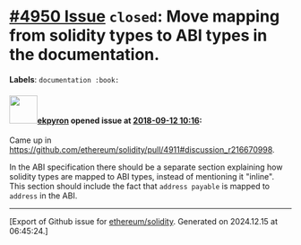 # [\#4950 Issue](https://github.com/ethereum/solidity/issues/4950) `closed`: Move mapping from solidity types to ABI types in the documentation.
**Labels**: `documentation :book:`


#### <img src="https://avatars.githubusercontent.com/u/1347491?v=4" width="50">[ekpyron](https://github.com/ekpyron) opened issue at [2018-09-12 10:16](https://github.com/ethereum/solidity/issues/4950):

Came up in https://github.com/ethereum/solidity/pull/4911#discussion_r216670998.

In the ABI specification there should be a separate section explaining how solidity types are mapped to ABI types, instead of mentioning it "inline".
This section should include the fact that ``address payable`` is mapped to ``address`` in the ABI.




-------------------------------------------------------------------------------



[Export of Github issue for [ethereum/solidity](https://github.com/ethereum/solidity). Generated on 2024.12.15 at 06:45:24.]
